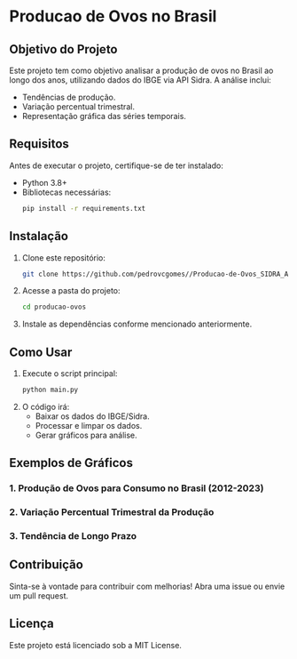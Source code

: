 # Producao de Ovos no Brasil

## Objetivo do Projeto

Este projeto tem como objetivo analisar a produção de ovos no Brasil ao longo dos anos, utilizando dados do IBGE via API Sidra. A análise inclui:

- Tendências de produção.
- Variação percentual trimestral.
- Representação gráfica das séries temporais.

## Requisitos

Antes de executar o projeto, certifique-se de ter instalado:

- Python 3.8+
- Bibliotecas necessárias:
  ```bash
  pip install -r requirements.txt
  ```

## Instalação

1. Clone este repositório:
   ```bash
   git clone https://github.com/pedrovcgomes//Producao-de-Ovos_SIDRA_API.git
   ```
2. Acesse a pasta do projeto:
   ```bash
   cd producao-ovos
   ```
3. Instale as dependências conforme mencionado anteriormente.

## Como Usar

1. Execute o script principal:
   ```bash
   python main.py
   ```
2. O código irá:
   - Baixar os dados do IBGE/Sidra.
   - Processar e limpar os dados.
   - Gerar gráficos para análise.

## Exemplos de Gráficos

### 1. Produção de Ovos para Consumo no Brasil (2012-2023)



### 2. Variação Percentual Trimestral da Produção



### 3. Tendência de Longo Prazo



## Contribuição

Sinta-se à vontade para contribuir com melhorias! Abra uma issue ou envie um pull request.

## Licença

Este projeto está licenciado sob a MIT License.

